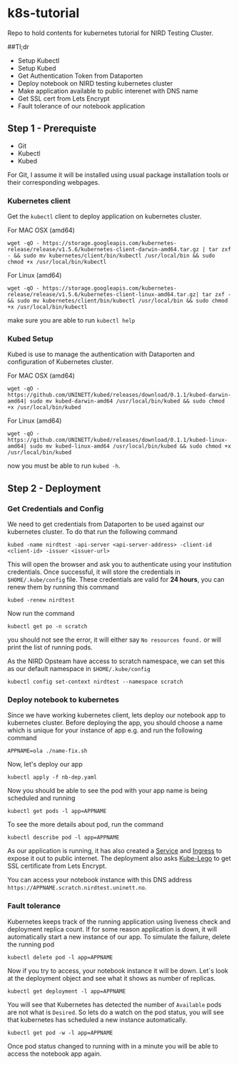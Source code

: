# k8s-tutorial
Repo to hold contents for kubernetes tutorial for NIRD Testing Cluster.

##Tl;dr
* Setup Kubectl
* Setup Kubed
* Get Authentication Token from Dataporten
* Deploy notebook on NIRD testing kubernetes cluster
* Make application available to public interenet with DNS name
* Get SSL cert from Lets Encrypt
* Fault tolerance of our notebook application

## Step 1 - Prerequiste 
* Git
* Kubectl
* Kubed

For Git, I assume it will be installed using usual package installation tools or their corresponding webpages.

### Kubernetes client
Get the `kubectl` client to deploy application on kubernetes cluster.

For MAC OSX (amd64)
```
wget -qO - https://storage.googleapis.com/kubernetes-release/release/v1.5.6/kubernetes-client-darwin-amd64.tar.gz | tar zxf - && sudo mv kubernetes/client/bin/kubectl /usr/local/bin && sudo chmod +x /usr/local/bin/kubectl
```
For Linux (amd64)
```
wget -qO - https://storage.googleapis.com/kubernetes-release/release/v1.5.6/kubernetes-client-linux-amd64.tar.gz| tar zxf - && sudo mv kubernetes/client/bin/kubectl /usr/local/bin && sudo chmod +x /usr/local/bin/kubectl
```

make sure you are able to run `kubectl help`

### Kubed Setup
Kubed is use to manage the authentication with Dataporten and configuration of Kubernetes cluster.

For MAC OSX (amd64)
```
wget -qO - https://github.com/UNINETT/kubed/releases/download/0.1.1/kubed-darwin-amd64| sudo mv kubed-darwin-amd64 /usr/local/bin/kubed && sudo chmod +x /usr/local/bin/kubed
```
For Linux (amd64)
```
wget -qO - https://github.com/UNINETT/kubed/releases/download/0.1.1/kubed-linux-amd64| sudo mv kubed-linux-amd64 /usr/local/bin/kubed && sudo chmod +x /usr/local/bin/kubed
```

now you must be able to run `kubed -h`. 

## Step 2 - Deployment

### Get Credentials and Config
We need to get credentials from Dataporten to be used against our kubernetes cluster. To do that run the following command

```
kubed -name nirdtest -api-server <api-server-address> -client-id <client-id> -issuer <issuer-url>
```

This will open the browser and ask you to authenticate using your institution credentials. Once successful, it will store the credentials in `$HOME/.kube/config` file. These credentials are valid for **24 hours**, you can renew them by running this command
```
kubed -renew nirdtest
```

Now run the command
```
kubectl get po -n scratch
```
you should not see the error, it will either say `No resources found.` or will print the list of running pods.

As the NIRD Opsteam have access to scratch namespace, we can set this as our default namespace in `$HOME/.kube/config`
```
kubectl config set-context nirdtest --namespace scratch
```
### Deploy notebook to kubernetes

Since we have working kubernetes client, lets deploy our notebook app to kubernetes cluster. Before deploying the app, you should choose a name which is unique for your instance of app e.g. <ola> and run the following command
```
APPNAME=ola ./name-fix.sh
```
Now, let's deploy our app
```
kubectl apply -f nb-dep.yaml
```
Now you should be able to see the pod with your app name is being scheduled and running
```
kubectl get pods -l app=APPNAME
```
To see the more details about pod, run the command
```
kubectl describe pod -l app=APPNAME
```

As our application is running, it has also created a [Service](https://kubernetes.io/docs/concepts/services-networking/service/) and [Ingress](https://kubernetes.io/docs/concepts/services-networking/ingress/) to expose it out to public internet. The deployment also asks [Kube-Lego](https://github.com/jetstack/kube-lego/) to get SSL certificate from Lets Encrypt. 

You can access your notebook instance with this DNS address `https://APPNAME.scratch.nirdtest.uninett.no`.

### Fault tolerance

Kubernetes keeps track of the running application using liveness check and deployment replica count. If for some reason application is down, it will automatically start a new instance of our app. To simulate the failure, delete the running pod
```
kubectl delete pod -l app=APPNAME
```
Now if you try to access, your notebook instance it will be down. Let´s look at the deployment object and see what it shows as number of replicas.

```
kubectl get deployment -l app=APPNAME
```
You will see that Kubernetes has detected the number of `Available` pods are not what is `Desired`. So lets do a watch on the pod status, you will see that kubernetes has scheduled a new instance automatically.
```
kubectl get pod -w -l app=APPNAME
```
Once pod status changed to running with in a minute you will be able to access the notebook app again.
